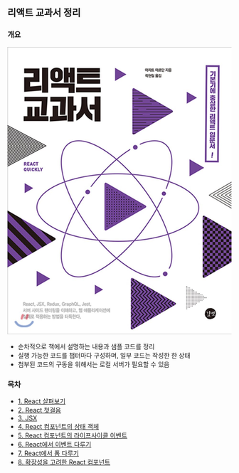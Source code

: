 ## 리액트 교과서 정리


### 개요

![리액트 교과서](./assets/cover.jpg)

- 순차적으로 책에서 설명하는 내용과 샘플 코드를 정리
- 실행 가능한 코드를 챕터마다 구성하며, 일부 코드는 작성한 한 상태
- 첨부된 코드의 구동을 위해서는 로컬 서버가 필요할 수 있음

### 목차

- [1. React 살펴보기](documents/01.md)
- [2. React 첫걸음](documents/02.md)
- [3. JSX](documents/03.md)
- [4. React 컴포넌트의 상태 객체](documents/04.md)
- [5. React 컴포넌트의 라이프사이클 이벤트](documents/05.md)
- [6. React에서 이벤트 다루기](documents/06.md)
- [7. React에서 폼 다루기](documents/07.md)
- [8. 확장성을 고려한 React 컴포넌트](documents/08.md)
